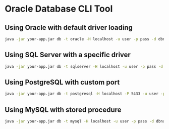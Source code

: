 # Oracle Database CLI Tool

## Using Oracle with default driver loading

```bash
java -jar your-app.jar db -t oracle -H localhost -u user -p pass -d dbname script.sql
```

## Using SQL Server with a specific driver

```bash
java -jar your-app.jar db -t sqlserver -H localhost -u user -p pass -d dbname --driver-path /path/to/sqljdbc.jar script.sql
```

## Using PostgreSQL with custom port

```bash
java -jar your-app.jar db -t postgresql -H localhost -P 5433 -u user -p pass -d dbname script.sql
````

## Using MySQL with stored procedure

```bash
java -jar your-app.jar db -t mysql -H localhost -u user -p pass -d dbname procedure_name -i "param1:VARCHAR:value1"
```
